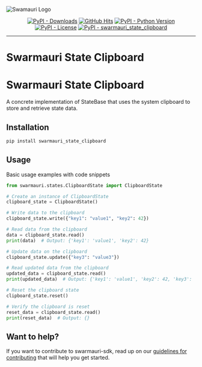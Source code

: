 
![Swamauri Logo](https://res.cloudinary.com/dbjmpekvl/image/upload/v1730099724/Swarmauri-logo-lockup-2048x757_hww01w.png)

<p align="center">
    <a href="https://pypi.org/project/swarmauri_state_clipboard/">
        <img src="https://img.shields.io/pypi/dm/swarmauri_state_clipboard" alt="PyPI - Downloads"/></a>
    <a href="https://github.com/swarmauri/swarmauri-sdk/pkgs/community/swarmauri_state_clipboard/README.md">
        <img src="https://hits.seeyoufarm.com/api/count/incr/badge.svg?url=https://github.com/swarmauri/swarmauri-sdk/pkgs/community/swarmauri_state_clipboard/README.md&count_bg=%2379C83D&title_bg=%23555555&icon=&icon_color=%23E7E7E7&title=hits&edge_flat=false" alt="GitHub Hits"/></a>
    <a href="https://pypi.org/project/swarmauri_state_clipboard/">
        <img src="https://img.shields.io/pypi/pyversions/swarmauri_state_clipboard" alt="PyPI - Python Version"/></a>
    <a href="https://pypi.org/project/swarmauri_state_clipboard/">
        <img src="https://img.shields.io/pypi/l/swarmauri_state_clipboard" alt="PyPI - License"/></a>
    <a href="https://pypi.org/project/swarmauri_state_clipboard/">
        <img src="https://img.shields.io/pypi/v/swarmauri_state_clipboard?label=swarmauri_state_clipboard&color=green" alt="PyPI - swarmauri_state_clipboard"/></a>
</p>

---

# Swarmauri State Clipboard
# Swarmauri State Clipboard

A concrete implementation of StateBase that uses the system clipboard to store and retrieve state data.

## Installation

```bash
pip install swarmauri_state_clipboard
```

## Usage
Basic usage examples with code snippets
```python
from swarmauri.states.ClipboardState import ClipboardState

# Create an instance of ClipboardState
clipboard_state = ClipboardState()

# Write data to the clipboard
clipboard_state.write({"key1": "value1", "key2": 42})

# Read data from the clipboard
data = clipboard_state.read()
print(data)  # Output: {'key1': 'value1', 'key2': 42}

# Update data on the clipboard
clipboard_state.update({"key3": "value3"})

# Read updated data from the clipboard
updated_data = clipboard_state.read()
print(updated_data)  # Output: {'key1': 'value1', 'key2': 42, 'key3': 'value3'}

# Reset the clipboard state
clipboard_state.reset()

# Verify the clipboard is reset
reset_data = clipboard_state.read()
print(reset_data)  # Output: {}
```

## Want to help?

If you want to contribute to swarmauri-sdk, read up on our [guidelines for contributing](https://github.com/swarmauri/swarmauri-sdk/blob/master/contributing.md) that will help you get started.
